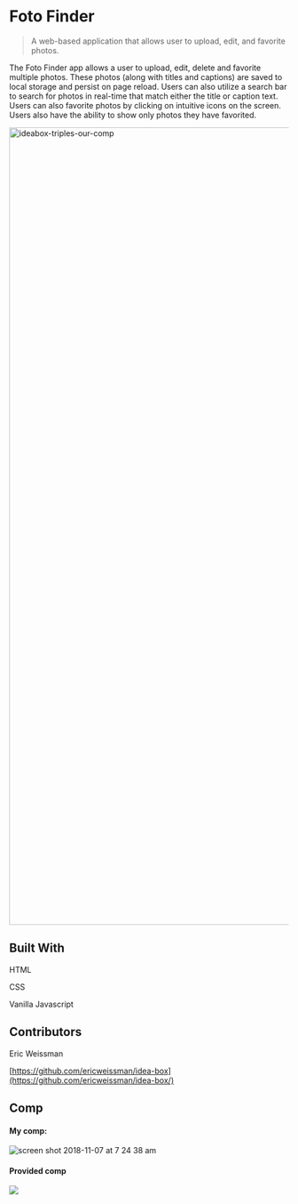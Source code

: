# Foto Finder
> A web-based application that allows user to upload, edit, and favorite photos.

The Foto Finder app allows a user to upload, edit, delete and favorite multiple photos. These photos (along with titles and captions) are saved to local storage and persist on page reload. Users can also utilize a search bar to search for photos in real-time that match either the title or caption text. Users can also favorite photos by clicking on intuitive icons on the screen. Users also have the ability to show only photos they have favorited.

<img width="1435" alt="ideabox-triples-our-comp" src="https://user-images.githubusercontent.com/39391585/47855572-993eab00-ddaa-11e8-85d2-80afd038f15f.png">


## Built With
HTML

CSS

Vanilla Javascript

## Contributors

Eric Weissman


[https://github.com/ericweissman/idea-box](https://github.com/ericweissman/idea-box/)



## Comp
#### My comp:
![screen shot 2018-11-07 at 7 24 38 am](https://user-images.githubusercontent.com/20710327/48137255-e1ecdd00-e25e-11e8-8e47-dc7a90f2f0c7.png)


#### Provided comp
![](http://frontend.turing.io/assets/images/projects/foto-finder/fotofinder2-1.png)

